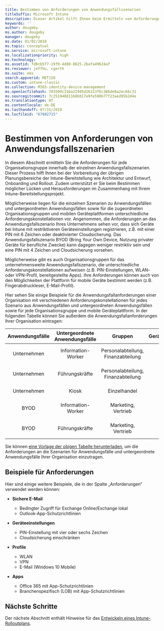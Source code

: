 ```yaml
---
title: Bestimmen von Anforderungen von Anwendungsfallszenarien
titleSuffix: Microsoft Intune
description: Dieser Artikel hilft Ihnen beim Ermitteln von Anforderungen von Intune-Szenarien für Anwendungsfälle und untergeordnete Anwendungsfälle für eine reine Cloudimplementierung von Microsoft Intune.
keywords: ''
author: dougeby
ms.author: dougeby
manager: dougeby
ms.date: 01/02/2018
ms.topic: conceptual
ms.service: microsoft-intune
ms.localizationpriority: high
ms.technology: ''
ms.assetid: fd8cb5f7-19f0-4d80-8825-2bafa49624af
ms.reviewer: jeffbu, cgerth
ms.suite: ems
search.appverid: MET150
ms.custom: intune-classic
ms.collection: M365-identity-device-management
ms.openlocfilehash: 703509c316a22995d26223f6c386de0a2ec66c31
ms.sourcegitcommit: 7c251948811b8b817e9fe590b77f23aed95b2d4e
ms.translationtype: HT
ms.contentlocale: de-DE
ms.lasthandoff: 07/15/2019
ms.locfileid: "67882715"
---
```

# <a name="determine-use-case-scenario-requirements"></a>Bestimmen von Anforderungen von Anwendungsfallszenarien

In diesem Abschnitt ermitteln Sie die Anforderungen für jede Organisationsgruppe innerhalb der einzelnen Anwendungsfallszenarien. Dieser Prozess hilft Ihnen bei der Vorbereitung der übrigen Planungsbereiche der Intune-Bereitstellung wie Architektur und Entwurf, Onboarding und Rollout. Zudem unterstützt er Sie beim Bestimmen möglicher Lücken und Herausforderungen im Zusammenhang mit Ihrem Intune-Bereitstellungsprojekt.

Möglicherweise liegen für die einzelnen Szenarien zu Anwendungsfällen und untergeordneten Anwendungsfällen sowie für die zugeordneten Organisationsgruppen und mobilen Geräteplattformen unterschiedliche Anforderungskonstellationen vor. Angenommen, die Anforderungen an das Anwendungsfallszenario Ihres Unternehmens sehen vor, dass sich Geräte bei Intune mit restriktiveren Geräteeinstellungen registrieren, z.B. mit einer PIN mit 6 Zeichen oder deaktivierter Cloudsicherung. Das Anwendungsfallszenario BYOD (Bring Your Own Device, Nutzung privater Geräte für berufliche Zwecke) kann dagegen weniger restriktiv sein und eine PIN mit 4 Zeichen und Cloudsicherung vorsehen.

Möglicherweise gibt es auch Organisationsgruppen für das unternehmensweite Anwendungsfallszenario, die unterschiedliche Anforderungskonstellationen aufweisen (z.B. PIN-Einstellungen, WLAN- oder VPN-Profil, bereitgestellte Apps). Ihre Anforderungen können auch von den Möglichkeiten der Plattform für mobile Geräte bestimmt werden (z.B. Fingerabdruckleser, E-Mail-Profil).

Hier sehen Sie einige Beispiele für die Anwendungsfallanforderungen einer Organisation mit verschiedenen Anforderungskonstellationen für jedes Szenario aus Anwendungsfällen und untergeordneten Anwendungsfällen sowie für jede Organisationsgruppe und mobile Geräteplattform. In der folgenden Tabelle können Sie außerdem die Anwendungsfallanforderungen Ihrer Organisation eintragen:

| **Anwendungsfälle** | **Untergeordnete Anwendungsfälle** | **Gruppen** | **Geräteplattformen** | **Anforderungen** |
|:---:|:---:|:---:|:---:|:---:|
| Unternehmen | Information-Worker | Personalabteilung, Finanzabteilung | iOS | Sichere E-Mail, Geräteeinstellungen, Profile, Apps |                                                          
| Unternehmen | Führungskräfte | Personalabteilung, Finanzabteilung | iOS | Sichere E-Mail, Geräteeinstellungen, Profile, Apps |                                                         
| Unternehmen | Kiosk | Einzelhandel | Android | Geräteeinstellungen, Profile, Apps |
| BYOD | Information-Worker | Marketing, Vertrieb | iOS | Sichere E-Mail, Geräteeinstellungen, Profile, Apps |                                                         
| BYOD | Führungskräfte | Marketing, Vertrieb | iOS | Sichere E-Mail, Geräteeinstellungen, Profile, Apps |

Sie können [eine Vorlage der obigen Tabelle herunterladen](https://gallery.technet.microsoft.com/Intune-deployment-planning-fae156c2?redir=0), um die Anforderungen an die Szenarien für Anwendungsfälle und untergeordnete Anwendungsfälle Ihrer Organisation einzutragen.


## <a name="examples-of-requirements"></a>Beispiele für Anforderungen

Hier sind einige weitere Beispiele, die in der Spalte „Anforderungen“ verwendet werden können:

- **Sichere E-Mail**
  - Bedingter Zugriff für Exchange Online/Exchange lokal
  - Outlook-App-Schutzrichtlinien

- **Geräteeinstellungen**
  - PIN-Einstellung mit vier oder sechs Zeichen
  - Cloudsicherung einschränken

- **Profile**
  - WLAN
  - VPN
  - E-Mail (Windows 10 Mobile)

- **Apps**
  - Office 365 mit App-Schutzrichtlinien
  - Branchenspezifisch (LOB) mit App-Schutzrichtlinien

## <a name="next-steps"></a>Nächste Schritte

Der nächste Abschnitt enthält Hinweise für das [Entwickeln eines Intune-Rolloutplans](planning-guide-rollout-plan.md).
